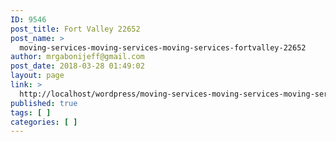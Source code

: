 ```yaml
---
ID: 9546
post_title: Fort Valley 22652
post_name: >
  moving-services-moving-services-moving-services-fortvalley-22652
author: mrgabonijeff@gmail.com
post_date: 2018-03-28 01:49:02
layout: page
link: >
  http://localhost/wordpress/moving-services-moving-services-moving-services-fortvalley-22652/
published: true
tags: [ ]
categories: [ ]
---
```


